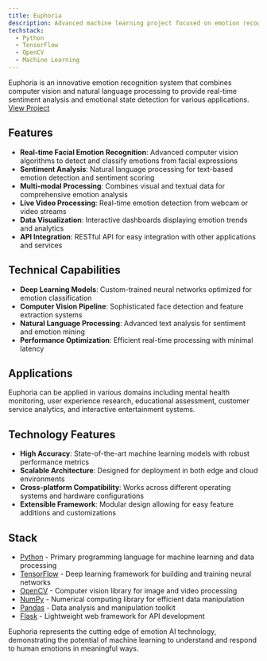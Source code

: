 ```yaml
---
title: Euphoria
description: Advanced machine learning project focused on emotion recognition and sentiment analysis using computer vision and natural language processing. Built with TensorFlow and OpenCV for real-time emotion detection and analysis.
techstack:
  - Python
  - TensorFlow
  - OpenCV
  - Machine Learning
---
```


Euphoria is an innovative emotion recognition system that combines computer vision and natural language processing to provide real-time sentiment analysis and emotional state detection for various applications.
[View Project](https://github.com/yadumithra/euphoria)

## Features

- **Real-time Facial Emotion Recognition**: Advanced computer vision algorithms to detect and classify emotions from facial expressions
- **Sentiment Analysis**: Natural language processing for text-based emotion detection and sentiment scoring
- **Multi-modal Processing**: Combines visual and textual data for comprehensive emotion analysis
- **Live Video Processing**: Real-time emotion detection from webcam or video streams
- **Data Visualization**: Interactive dashboards displaying emotion trends and analytics
- **API Integration**: RESTful API for easy integration with other applications and services

## Technical Capabilities

- **Deep Learning Models**: Custom-trained neural networks optimized for emotion classification
- **Computer Vision Pipeline**: Sophisticated face detection and feature extraction systems
- **Natural Language Processing**: Advanced text analysis for sentiment and emotion mining
- **Performance Optimization**: Efficient real-time processing with minimal latency

## Applications

Euphoria can be applied in various domains including mental health monitoring, user experience research, educational assessment, customer service analytics, and interactive entertainment systems.

## Technology Features

- **High Accuracy**: State-of-the-art machine learning models with robust performance metrics
- **Scalable Architecture**: Designed for deployment in both edge and cloud environments
- **Cross-platform Compatibility**: Works across different operating systems and hardware configurations
- **Extensible Framework**: Modular design allowing for easy feature additions and customizations

## Stack

- [Python](https://python.org) - Primary programming language for machine learning and data processing
- [TensorFlow](https://tensorflow.org/) - Deep learning framework for building and training neural networks
- [OpenCV](https://opencv.org/) - Computer vision library for image and video processing
- [NumPy](https://numpy.org/) - Numerical computing library for efficient data manipulation
- [Pandas](https://pandas.pydata.org/) - Data analysis and manipulation toolkit
- [Flask](https://flask.palletsprojects.com/) - Lightweight web framework for API development

Euphoria represents the cutting edge of emotion AI technology, demonstrating the potential of machine learning to understand and respond to human emotions in meaningful ways.

